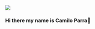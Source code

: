 <img src='https://user-images.githubusercontent.com/19290557/87206601-7b944980-c2e0-11ea-8d6c-a6614cff27fc.png'/>

### Hi there my name is Camilo Parra👋

<!--
**caparra92/caparra92** is a ✨ _special_ ✨ repository because its `README.md` (this file) appears on your GitHub profile.

Here are some ideas to get you started:

- 🔭 I’m currently working on ...
- 🌱 I’m currently learning ...
- 👯 I’m looking to collaborate on ...
- 🤔 I’m looking for help with ...
- 💬 Ask me about ...
- 📫 How to reach me: ...
- 😄 Pronouns: ...
- ⚡ Fun fact: ...
-->
